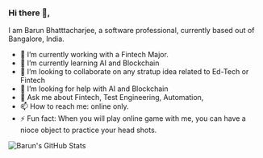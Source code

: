 ### Hi there 👋,
I am Barun Bhatttacharjee, a software professional, currently based out of Bangalore, India.

- 🔭 I’m currently working with a Fintech Major.
- 🌱 I’m currently learning AI and Blockchain
- 👯 I’m looking to collaborate on any stratup idea related to Ed-Tech or Fintech
- 🤔 I’m looking for help with AI and Blockchain
- 💬 Ask me about Fintech, Test Engineering, Automation, 
- 📫 How to reach me: online only.
- ⚡ Fun fact: When you will play online game with me, you can have a nioce object to practice your head shots.

![Barun's GitHub Stats](https://github-readme-stats.vercel.app/api?username=iambarun&hide=issues&count_private=true&show_icons=true&theme=calm)
